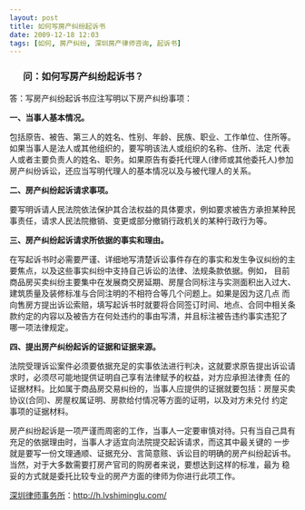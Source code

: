 ```yaml
---
layout: post
title: 如何写房产纠纷起诉书
date: 2009-12-18 12:03
tags: [如何, 房产纠纷, 深圳房产律师咨询, 起诉书]
---
```

<ol>
<h3>问：如何写房产纠纷起诉书？</h3>
</ol>
答：写房产纠纷起诉书应注写明以下房产纠纷事项：

<strong>一、当事人基本情况。</strong>

包括原告、被告、第三人的姓名、性别、年龄、民族、职业、工作单位、住所等。如果当事人是法人或其他组织的，要写明该法人或组织的名称、住所、法定 代表人或者主要负责人的姓名、职务。如果原告有委托代理人(律师或其他委托人)参加房产纠纷诉讼，还应当写明代理人的基本情况以及与被代理人的关系。

<strong>二、房产纠纷起诉请求事项。</strong>

要写明诉请人民法院依法保护其合法权益的具体要求，例如要求被告方承担某种民事责任，请求人民法院撤销、变更或部分撤销行政机关的某种行政行为等。

<strong>三、房产纠纷起诉请求所依据的事实和理由。</strong>

在写起诉书时必需要严谨、详细地写清楚诉讼事件存在的事实和发生争议纠纷的主要焦点，以及这些事实纠纷中支持自己诉讼的法律、法规条款依据。例如， 目前商品房买卖纠纷主要集中在发展商交房延期、房屋合同标注与实测面积出入过大、建筑质量及装修标准与合同注明的不相符合等几个问题上。如果是因为这几点 而向售房方提出诉讼索赔，填写起诉书时就要将合同签订时间、地点、合同中相关条款约定的内容以及被告方在何处违约的事由写清，并且标注被告违约事实违犯了 哪一项法律规定。

<strong>四、提出房产纠纷起诉的证据和证据来源。</strong>

法院受理诉讼案件必须要依据充足的实事依法进行判决，这就要求原告提出诉讼请求时，必须尽可能地提供证明自己享有法律赋予的权益，对方应承担法律责 任的证据材料。比如属于商品房交易纠纷的，当事人应提供的证据就要包括：房屋买卖协议(合同)、房屋权属证明、房款给付情况等方面的证明，以及对方未兑付 约定事项的证据材料。

房产纠纷起诉是一项严谨而周密的工作，当事人一定要审慎对待。只有当自己具有充足的依据理由时，当事人才适宜向法院提交起诉请求，而这其中最关键的 一步就是要写一份文理通顺、证据充分、言简意赅、诉讼目的明确的房产纠纷起诉书。当然，对于大多数需要打房产官司的购房者来说，要想达到这样的标准，最为 稳妥的方式就是委托比较专业的房产方面的律师为你进行此项工作。

<a href="http://h.lvshiminglu.com/">深圳律师事务所</a>：<a href="http://h.lvshiminglu.com/">http://h.lvshiminglu.com/</a>

